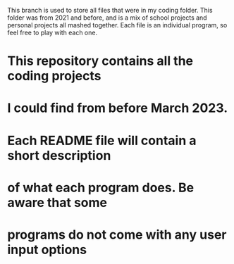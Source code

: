 This branch is used to store all files that were in my coding folder. This folder was from 2021 and before, and is 
a mix of school projects and personal projects all mashed together. Each file is an individual program, so feel free
to play with each one.


# This repository contains all the coding projects
# I could find from before March 2023.
#
# Each README file will contain a short description
# of what each program does. Be aware that some 
# programs do not come with any user input options
